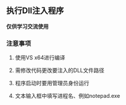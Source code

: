 ## 执行Dll注入程序

**仅供学习交流使用**

### 注意事项

1. 使用VS x64进行编译

2. 需修改代码更改要注入的DLL文件路径

3. 程序启动时要用管理员身份运行

4. 文本输入框中填写进程名、例如notepad.exe
